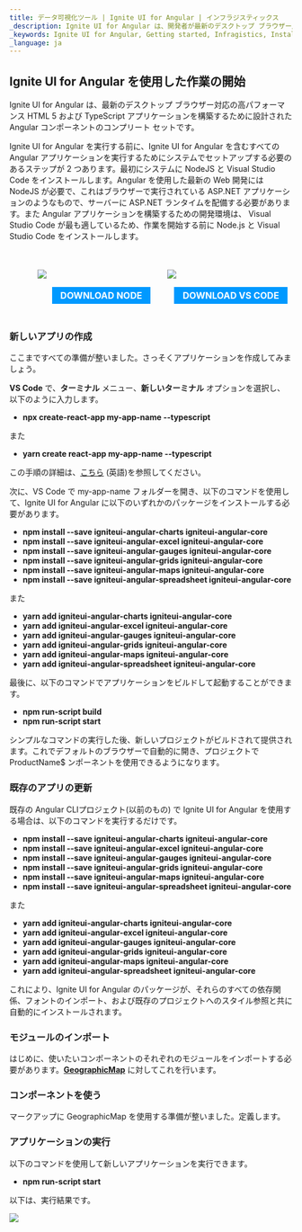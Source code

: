 ```yaml
---
title: データ可視化ツール | Ignite UI for Angular | インフラジスティックス
_description: Ignite UI for Angular は、開発者が最新のデスクトップ ブラウザー用の最新の高パフォーマンス HTML 5 および TypeScript アプリケーションを構築できるように設計された Angular コンポーネントのコンプリート セットです。
_keywords: Ignite UI for Angular, Getting started, Infragistics, Install Angular, IG, インフラジスティックス, はじめに, Angular のインストール
_language: ja
---
```


## Ignite UI for Angular を使用した作業の開始

Ignite UI for Angular は、最新のデスクトップ ブラウザー対応の高パフォーマンス HTML 5 および TypeScript アプリケーションを構築するために設計された Angular コンポーネントのコンプリート セットです。

Ignite UI for Angular を実行する前に、Ignite UI for Angular を含むすべての Angular アプリケーションを実行するためにシステムでセットアップする必要のあるステップが 2 つあります。最初にシステムに NodeJS と Visual Studio Code をインストールします。Angular を使用した最新の Web 開発には NodeJS が必要で、これはブラウザーで実行されている ASP.NET アプリケーションのようなもので、サーバーに ASP.NET ランタイムを配備する必要があります。また Angular アプリケーションを構築するための開発環境は、 Visual Studio Code が最も適しているため、作業を開始する前に Node.js と Visual Studio Code をインストールします。

<div style="display:block;width:100%;margin:50px;">
    <div style="display:inline-block;width:45%;text-align:center;">
      <img src="../images/general/nodejs.svg"
           style="display:flex;max-height:100px;margin:auto auto 20px auto;" />
      <a target="_blank" href="https://nodejs.org/en/download/"
         style="color:white;background-color:#09f;text-decoration:none;font-weight:700;font-size:16px;padding: 5px 15px 5px 15px;">
        DOWNLOAD NODE
      </a>
    </div>
    <div style="display:inline-block;width:45%;text-align:center;">
      <img src="../images/general/vs-code.svg"
           style="display:flex;max-height:100px;margin:auto auto 20px auto;" />
      <a target="_blank" href="https://code.visualstudio.com/download"
         style="color:white;background-color:#09f;text-decoration:none;font-weight:700;font-size:16px;padding: 5px 15px 5px 15px;">
        DOWNLOAD VS CODE
      </a>
    </div>
</div>

### 新しいアプリの作成

ここまですべての準備が整いました。さっそくアプリケーションを作成してみましょう。

**VS Code** で、**ターミナル** メニュー、**新しいターミナル** オプションを選択し、以下のように入力します。

-   **npx create-react-app my-app-name --typescript**

また

-   **yarn create react-app my-app-name --typescript**

この手順の詳細は、<a href="https://facebook.github.io/create-react-app/docs/adding-typescript" target="_blank">こちら</a> (英語)を参照してください。

次に、VS Code で my-app-name フォルダーを開き、以下のコマンドを使用して、Ignite UI for Angular に以下のいずれかのパッケージをインストールする必要があります。

-   **npm install --save igniteui-angular-charts igniteui-angular-core**
-   **npm install --save igniteui-angular-excel igniteui-angular-core**
-   **npm install --save igniteui-angular-gauges igniteui-angular-core**
-   **npm install --save igniteui-angular-grids igniteui-angular-core**
-   **npm install --save igniteui-angular-maps igniteui-angular-core**
-   **npm install --save igniteui-angular-spreadsheet igniteui-angular-core**

また

-   **yarn add igniteui-angular-charts igniteui-angular-core**
-   **yarn add igniteui-angular-excel igniteui-angular-core**
-   **yarn add igniteui-angular-gauges igniteui-angular-core**
-   **yarn add igniteui-angular-grids igniteui-angular-core**
-   **yarn add igniteui-angular-maps igniteui-angular-core**
-   **yarn add igniteui-angular-spreadsheet igniteui-angular-core**

最後に、以下のコマンドでアプリケーションをビルドして起動することができます。

-   **npm run-script build**
-   **npm run-script start**

シンプルなコマンドの実行した後、新しいプロジェクトがビルドされて提供されます。これでデフォルトのブラウザーで自動的に開き、プロジェクトで ProductName$ ンポーネントを使用できるようになります。

### 既存のアプリの更新

既存の Angular CLIプロジェクト(以前のもの) で Ignite UI for Angular を使用する場合は、以下のコマンドを実行するだけです。

-   **npm install --save igniteui-angular-charts igniteui-angular-core**
-   **npm install --save igniteui-angular-excel igniteui-angular-core**
-   **npm install --save igniteui-angular-gauges igniteui-angular-core**
-   **npm install --save igniteui-angular-grids igniteui-angular-core**
-   **npm install --save igniteui-angular-maps igniteui-angular-core**
-   **npm install --save igniteui-angular-spreadsheet igniteui-angular-core**

また

-   **yarn add igniteui-angular-charts igniteui-angular-core**
-   **yarn add igniteui-angular-excel igniteui-angular-core**
-   **yarn add igniteui-angular-gauges igniteui-angular-core**
-   **yarn add igniteui-angular-grids igniteui-angular-core**
-   **yarn add igniteui-angular-maps igniteui-angular-core**
-   **yarn add igniteui-angular-spreadsheet igniteui-angular-core**

これにより、Ignite UI for Angular のパッケージが、それらのすべての依存関係、フォントのインポート、および既存のプロジェクトへのスタイル参照と共に自動的にインストールされます。

### モジュールのインポート

はじめに、使いたいコンポーネントのそれぞれのモジュールをインポートする必要があります。[**GeographicMap**](geo-map.md) に対してこれを行います。

### コンポーネントを使う

マークアップに GeographicMap を使用する準備が整いました。定義します。

### アプリケーションの実行

以下のコマンドを使用して新しいアプリケーションを実行できます。

-   **npm run-script start**

以下は、実行結果です。

<img src="../images/general/geo-map.png" />
